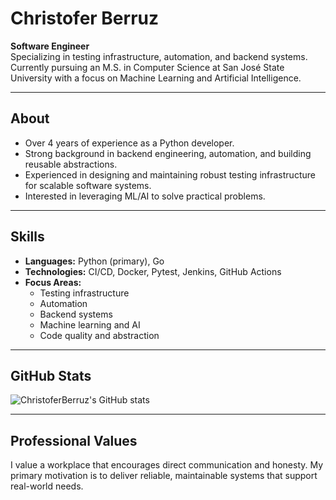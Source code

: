 # Christofer Berruz

**Software Engineer**  
Specializing in testing infrastructure, automation, and backend systems.  
Currently pursuing an M.S. in Computer Science at San José State University with a focus on Machine Learning and Artificial Intelligence.

---

## About

- Over 4 years of experience as a Python developer.
- Strong background in backend engineering, automation, and building reusable abstractions.
- Experienced in designing and maintaining robust testing infrastructure for scalable software systems.
- Interested in leveraging ML/AI to solve practical problems.

---

## Skills

- **Languages:** Python (primary), Go
- **Technologies:** CI/CD, Docker, Pytest, Jenkins, GitHub Actions
- **Focus Areas:**  
  - Testing infrastructure  
  - Automation  
  - Backend systems  
  - Machine learning and AI  
  - Code quality and abstraction

---

## GitHub Stats

![ChristoferBerruz's GitHub stats](https://github-readme-stats.vercel.app/api?username=ChristoferBerruz&show_icons=true&theme=github_dark)

---

## Professional Values

I value a workplace that encourages direct communication and honesty. My primary motivation is to deliver reliable, maintainable systems that support real-world needs.
